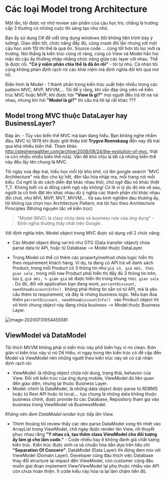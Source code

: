 # Các loại Model trong Architecture

Một lần, tôi được vợ nhờ review sản phẩm của cậu học trò, chẳng là trường cấp 3 thường có những cuộc thi sáng tạo nho nhỏ. 

Bạn ấy sử dụng C# để viết ứng dụng windows (tôi không tiện trình bày ý tưởng). Giao diện tốt, chức năng đầy đủ, cũng crash đôi lần nhưng với một cậu học sinh 15t thì thế là quá ổn. Source code ... cũng tốt hơn tôi lúc mới ra trường. Nói thẳng là kiến trúc cũng rõ ràng, cũng có View và Model hẳn hoi mặc dù cậu ấy thường nhập nhằng chức năng giữa các layer với nhau. Thế là được rồi. **"Có ý niệm phân chia thế là đã ổn rồi"** - tôi tự nhủ. Cá nhân tôi cũng không phân định rạch ròi các khái niệm mà định nghĩa đôi khi quá mơ hồ. 

Điển hình là Model - 1 thành phần trong kiến trúc xuất hiện nhiều trong các pattern MVC, MVP, MVVM,...  Tôi để ý rằng, khi vấn đáp ứng viên về kiến trúc MVC hoặc MVP, khi được hỏi **"View là gì?"** mọi người đều trả lời na ná nhau, nhưng khi hỏi **"Model là gì?"** thì câu trả lời lại rất khác ??? 

## Model trong MVC thuộc DataLayer hay BusinessLayer?

Đáp án: - Tùy vào biến thể MVC mà bạn đang hiểu. Bạn không nghe nhầm đâu, MVC từ 1979 khi được giới thiệu bởi  **Trygve Reenskaug** đến nay đã trải qua khá nhiều biến thể. Tham khảo http://stephenwalther.com/archive/2008/08/24/the-evolution-of-mvc, thật ra còn nhiều nhiều biến thể nữa). Vấn đề khó chịu là tất cả những biến thể này đều lấy tên chung là MVC. 

Tôi ngày xưa đẹp trai, hiếu học mỗi tội khù khờ, cứ lên google search "MVC Architecture" mà đọc cho kỳ hết, đến tẩu hỏa nhập ma, mỗi trang nói mỗi kiểu. Cứ nghĩ là do cách diễn đạt khác nhau thôi, chứ ngờ đâu nó khác thiệt T_T. Không biết có ai đồng cảnh ngộ vậy không! Có lẽ vì lý do đó mà về sau, người ta cố tình đặt tên khác nhau dù ý nghĩa các thành phần chỉ khác nhau đôi chút, như MVI, MVP, MVT, MVVM,... Và sau kinh nghiệm đau thương ấy, tôi không lựa chọn học Architecture Pattern, mà tôi học theo Architecture Principles (Những nguyên tắc về kiến trúc)







> "Model (MVC) là class chứa data và business rule của ứng dụng" - Định nghĩa thường thấy nhất trên Google.

Với định nghĩa trên, Model object trong MVC được sử dụng với 2 chức năng:

* Các Model object đóng vai trò như DTO (Data transfer object) chứa parse data từ API, hoặc từ Database --> Model thuộc DataLayer.

* Trong Model có thể có thêm các property/method chứa logic hiển thị theo requirement khách hàng. Ví dụ, ta đang có API trả về danh sách Product, trong mỗi Product có 3 thông tin như `giá cũ, giá mới, thời gian sale`  , trong mỗi row Product phải hiển thị đầy đủ 3 thông tin trên, lưu ý, `giá mới, % giảm giá` sẽ được hiển thị trong khung `thời gian sale` . Do đó, đối với application bạn đang work, `percentDiscount, needShowDiscountInfo() ` không phải thông tin sẵn có từ API, mà là yêu cầu thêm từ requirement, và đây là những business logic. Nếu bạn đưa thêm  `percentDiscount, needShowDiscountInfo() `  vào Product object thì vô hình chung object này đang chứa business --> Model thuộc Business Layer.



![image-20200731054455581](C:\Users\COMPUTER\Documents\blog\PhanLoaiModel.assets\image-20200731054455581.png)



## ViewModel và DataModel

Tôi thích MVVM không phải vì kiến trúc này phổ biến hay vì nó clean. Đơn giản vì kiến trúc này vì nó Dễ Hiểu, vì ngay trong tên kiến trúc có đề cập đến Model và ViewModel nên những người theo kiến trúc này sẽ có cái nhận định rạch ròi:

* ViewModel: là những object chứa nội dung, trạng thái, behavior của View. Đối với kiến trúc của ứng dụng mobile, ViewModel dù liên quan đến giao diện, nhưng lại thuộc Business Layer.
* Model: chính là DataModel, là những data object được parse từ RDBMS hoặc từ Rest API hoặc từ local,... tựu chung là những data không thuộc business chính, được provide từ các Database, Repository tham gia vào business trong ViewModel và BusinessModel.



*Không nên đem DataModel render trực tiếp lên View.* 

- Thỉnh thoảng tôi review thấy các dev parse DataModel xong thì nhét vào ArrayList trong ViewModel, chờ ngày được render lên View, rồi thuyết phục nhau rằng **"Y nhau cả, tạo thêm class ViewModel cho đối tượng ấy làm gì cho lắm code."** - Code nhiều hay ít không đánh giá chất lượng kiến trúc. Kiến trúc được sinh ra và chuẩn hóa dần dựa trên tiêu chí **"Separation Of Concern"**, DataModel (Data Layer) thì đừng đem mix với ViewModel (Domain Layer). Developer cũng đâu thích việc Database thay đổi structure lại impact đến ViewModel, còn customer cũng đâu muốn giai đoạn implement View/ViewModel lại phụ thuộc nhiều vào API còn chưa hoàn thiện. Ít code kiểu này hóa ra lại làm chậm tiến độ.

## 

